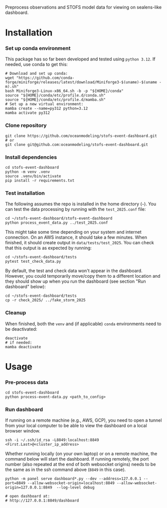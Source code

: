 Preprocess observations and STOFS model data for viewing on sealens-like dashboard.

# Installation
### Set up conda environment
This package has so far been developed and tested using `python 3.12`. If needed, use conda to get this:
```
# Download and set up conda:
wget "https://github.com/conda-forge/miniforge/releases/latest/download/Miniforge3-$(uname)-$(uname -m).sh"
bash Miniforge3-Linux-x86_64.sh -b -p "${HOME}/conda"
source "${HOME}/conda/etc/profile.d/conda.sh"
source "${HOME}/conda/etc/profile.d/mamba.sh"
# Set up a new virtual environment:
mamba create --name=py312 python=3.12
mamba activate py312
```
### Clone repository
```
git clone https://github.com/oceanmodeling/stofs-event-dashboard.git
# or
git clone git@github.com:oceanmodeling/stofs-event-dashboard.git 
```
### Install dependencies
```
cd stofs-event-dashboard
python -m venv .venv
source .venv/bin/activate
pip install -r requirements.txt
```
### Test installation
The following assumes the repo is installed in the home directory (`~`).
You can test the data processing by running with the `test_2025.conf` file:
```
cd ~/stofs-event-dashboard/stofs-event-dashboard
python process_event_data.py ../test_2025.conf
```
This might take some time depending on your system and internet connection. On an AWS instance, it should take a few minutes. When finished, it should create output in `data/tests/test_2025`. You can check that this output is as expected by running:
```
cd ~/stofs-event-dashboard/tests
pytest test_check_data.py
```
By default, the test and check data won't appear in the dashboard. However, you could temporarily move/copy them to a different location and they should show up when you run the dashboard (see section "Run dashboard" below):
```
cd ~/stofs-event-dashboard/tests
cp -r check_2025/ ../fake_storm_2025
```
### Cleanup
When finished, both the `venv` and (if applicable) `conda` environments need to be deactivated:
```
deactivate
# if needed:
mamba deactivate
```

# Usage
### Pre-process data
```
cd stofs-event-dashboard
python process-event-data.py <path_to_config>
```
### Run dashboard 
If running on a remote machine (e.g., AWS, GCP), you need to open a tunnel from your local computer to be able to view the dashboard on a local browser window. 
```
ssh -i ~/.ssh/id_rsa -L8849:localhost:8849 <First.Last>@<cluster_ip_address>
```
Whether running locally (on your own laptop) or on a remote machine, the command below will start the dashboard. If running remotely, the port number (also repeated at the end of both websocket origins) needs to be the same as in the ssh command above (`8849` in this case).
```
python -m panel serve dashboard*.py --dev --address=127.0.0.1 --port=8849 --allow-websocket-origin=localhost:8849 --allow-websocket-origin=127.0.0.1:8849  --log-level debug

# open dashboard at:
# http://127.0.0.1:8849/dashboard
```
